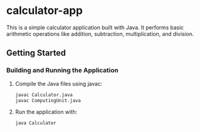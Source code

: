 # calculator-app

This is a simple calculator application built with Java. It performs basic arithmetic operations like addition, subtraction, multiplication, and division.

## Getting Started

### Building and Running the Application

1. Compile the Java files using javac:

   ```bash
   javac Calculator.java
   javac ComputingUnit.java
   ```

2. Run the application with:
   ```bash
   java Calculator
   ```

